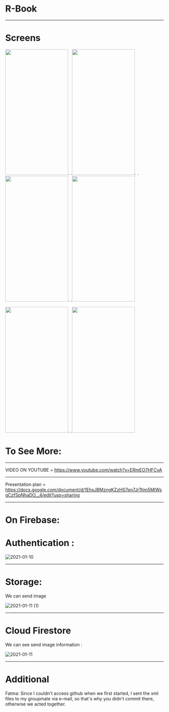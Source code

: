# R-Book
---------------------------------------------------------------------------------------------------------------------------------------------------------------------
# Screens
<img src="https://user-images.githubusercontent.com/37961587/104144931-44f5d380-53d6-11eb-9b3f-f0cd1f76c6e5.jpg" width="200" height="400">.     .<img src="https://user-images.githubusercontent.com/37961587/104139009-7613db00-53b9-11eb-8e95-bcf119df3cdd.jpg" width="200" height="400">.     .<img src="https://user-images.githubusercontent.com/37961587/104139007-70b69080-53b9-11eb-8fa6-01542fc77ae7.jpg" width="200" height="400">.     .<img src="https://user-images.githubusercontent.com/37961587/104145164-0f051f00-53d7-11eb-86f3-b1b75415e384.jpg" width="200" height="400">     


<img src="https://user-images.githubusercontent.com/37961587/104144910-35768a80-53d6-11eb-85f0-0103aa873f43.jpg" width="200" height="400">.     .<img src="https://user-images.githubusercontent.com/37961587/104139019-85932400-53b9-11eb-8960-c749cb0dea04.jpg" width="200" height="400">  

# To See More:	
---------------------------------------------------------------------------------------------------------------------------------------------------------------------

VIDEO ON YOUTUBE = https://www.youtube.com/watch?v=ERmEO7HFCvA

----------------------------------------------------------------------------------------------------------------------------------------------------------------------
Presentation plan = https://docs.google.com/document/d/1EhsJBMzngKZzHS7pn7JrTtjm5MlWsgCzfSpNhaDO__4/edit?usp=sharing

----------------------------------------------------------------------------------------------------------------------------------------------------------------------

# On Firebase: 

# Authentication :

![2021-01-10](https://user-images.githubusercontent.com/64332825/104125641-18f03900-5369-11eb-8294-f7e6e958a402.png)

----------------------------------------------------------------------------------------------------------------------------------------------------------------------

# Storage:
We can send image 


![2021-01-11 (1)](https://user-images.githubusercontent.com/64332825/104139082-fc302180-53b9-11eb-9aeb-714477277feb.png)


----------------------------------------------------------------------------------------------------------------------------------------------------------------------------	


# Cloud Firestore
We can see send image information :


![2021-01-11](https://user-images.githubusercontent.com/64332825/104139139-57faaa80-53ba-11eb-89f7-0334159a91de.png)	


--------------------------------------------------------------------------------------------------------------------------------------------------------------------

# Additional

Fatma: Since I couldn't access github when we first started, I sent the xml files to my groupmate via e-mail, so that's why you didn't commit there, otherwise we acted together.
